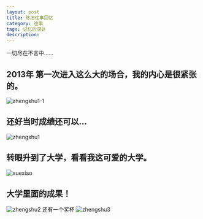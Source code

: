 ```yaml
---
layout: post
title: 陈旧往事回忆
category: 往事
tags: 记忆的深处
description: 
---
```


一切尽在不言中......

## 2013年 第一次进入这么大的场合，我的内心是很紧张的。
![zhengshu1-1](http://suiblog.com/folder/zhengshu1-1.png)

## 还好当时成绩还可以...
![zhengshu1](http://suiblog.com/folder/zhengshu1.png)

## 转眼升到了大学，看看我这可爱的大学。
![xuexiao](http://suiblog.com/folder/xuexiao.jpg)	

## 大学里面的成果！
![zhengshu2](http://suiblog.com/folder/zhengshu2.jpg)
还有一个奖杯
![zhengshu3](http://suiblog.com/folder/zhengshu3.jpg)
